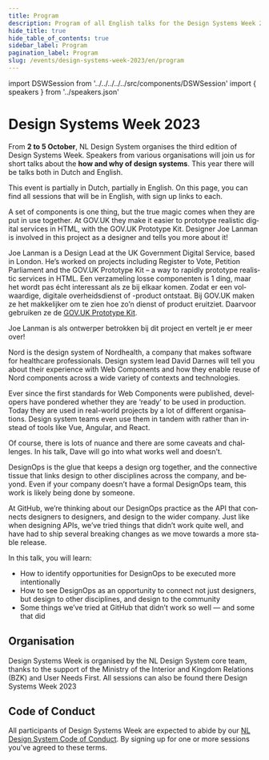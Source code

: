 ```yaml
---
title: Program
description: Program of all English talks for the Design Systems Week 2023
hide_title: true
hide_table_of_contents: true
sidebar_label: Program
pagination_label: Program
slug: /events/design-systems-week-2023/en/program
---
```


import DSWSession from '../../../../../src/components/DSWSession'
import { speakers } from '../speakers.json'

<div lang="en">

# Design Systems Week 2023

From **2 to 5 October**, NL Design System organises the third edition of Design Systems Week. Speakers from various organisations will join us for short talks about the **how and why of design systems**. This year there will be talks both in Dutch and English.

This event is partially in Dutch, partially in English. On this page, you can find all sessions that will be in English, with sign up links to each.

<DSWSession title="The GOV.UK Prototype Kit" speakers={[speakers.JoeLanman]} lang="en" organisation="GOV.UK">

A set of components is one thing, but the true magic comes when they are put in use together. At GOV.UK they make it easier to prototype realistic digital services in HTML, with the GOV.UK Prototype Kit.
Designer Joe Lanman is involved in this project as a designer and tells you more about it!

Joe Lanman is a Design Lead at the UK Government Digital Service, based in London. He’s worked on projects including Register to Vote, Petition Parliament and the GOV.UK Prototype Kit – a way to rapidly prototype realistic services in HTML.
Een verzameling losse componenten is 1 ding, maar het wordt pas écht interessant als ze bij elkaar komen. Zodat er een volwaardige, digitale overheidsdienst of -product ontstaat. Bij GOV.UK maken ze het makkelijker om te zien hoe zo’n dienst of product eruitziet. Daarvoor gebruiken ze de [GOV.UK Prototype Kit](https://prototype-kit.service.gov.uk/docs/).

Joe Lanman is als ontwerper betrokken bij dit project en vertelt je er meer over!
</DSWSession>

<DSWSession title="Design Systems & Web Components: what works & what doesn’t" speakers={[speakers.DavidDarnes]} lang="en" organisation="Nordhealth">

Nord is the design system of Nordhealth, a company that makes software for healthcare professionals. Design system lead David Darnes will tell you about their experience with Web Components and how they enable reuse of Nord components across a wide variety of contexts and technologies.

Ever since the first standards for Web Components were published, developers have pondered whether they are ‘ready’ to be used in production. Today they are used in real-world projects by a lot of different organisations. Design system teams even use them in tandem with rather than instead of tools like Vue, Angular, and React.

Of course, there is lots of nuance and there are some caveats and challenges. In his talk, Dave will go into what works well and doesn’t.

</DSWSession>

<DSWSession title="DesignOps: designing the API of design teams" speakers={[speakers.InayailiLeon]} lang="en" organisation="GitHub">

DesignOps is the glue that keeps a design org together, and the connective tissue that links design to other disciplines across the company, and beyond. Even if your company doesn’t have a formal DesignOps team, this work is likely being done by someone.

At GitHub, we’re thinking about our DesignOps practice as the API that connects designers to designers, and design to the wider company. Just like when designing APIs, we’ve tried things that didn’t work quite well, and have had to ship several breaking changes as we move towards a more stable release.

In this talk, you will learn:

- How to identify opportunities for DesignOps to be executed more intentionally
- How to see DesignOps as an opportunity to connect not just designers, but design to other disciplines, and design to the community
- Some things we’ve tried at GitHub that didn’t work so well — and some that did

</DSWSession>

## Organisation

Design Systems Week is organised by the NL Design System core team, thanks to the support of the Ministry of the Interior and Kingdom Relations (BZK) and <Link href="international.gebruikercentraal.nl">User Needs First</Link>. All sessions can also be found there <Link href="https://international.gebruikercentraal.nl/design-systems-week-2023/">Design Systems Week 2023</Link>

## Code of Conduct

All participants of Design Systems Week are expected to abide by our [NL Design System Code of Conduct](https://github.com/nl-design-system/.github/blob/main/CODE_OF_CONDUCT.md). By signing up for one or more sessions you've agreed to these terms.

</div>
